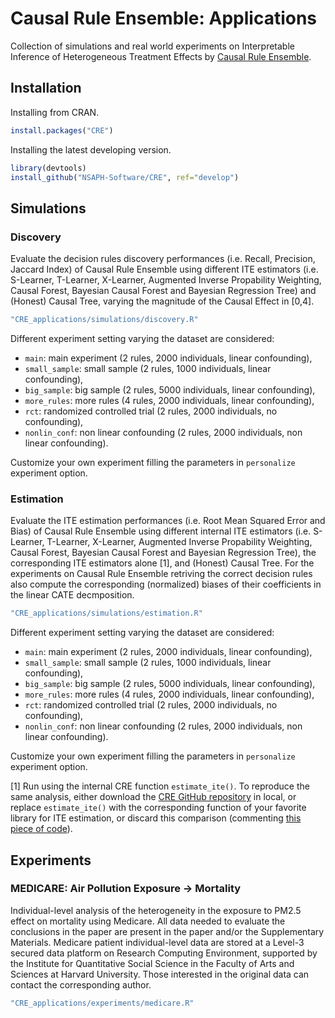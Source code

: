 # Causal Rule Ensemble: Applications
Collection of simulations and real world experiments on Interpretable Inference of Heterogeneous Treatment Effects by [Causal Rule Ensemble](https://nsaph-software.github.io/CRE/).

## Installation
Installing from CRAN.
```r
install.packages("CRE")
```

Installing the latest developing version. 
```r
library(devtools)
install_github("NSAPH-Software/CRE", ref="develop")
```

## Simulations

### Discovery
Evaluate the decision rules discovery performances (i.e. Recall, Precision, Jaccard Index) of Causal Rule Ensemble using different ITE estimators (i.e. S-Learner, T-Learner, X-Learner, Augmented Inverse Propability Weighting, Causal Forest, Bayesian Causal Forest and Bayesian Regression Tree) and (Honest) Causal Tree, varying the magnitude of the Causal Effect in [0,4].
```r
"CRE_applications/simulations/discovery.R"
```

Different experiment setting varying the dataset are considered:
- `main`: main experiment (2 rules, 2000 individuals, linear confounding),
- `small_sample`: small sample (2 rules, 1000 individuals, linear confounding),
- `big_sample`: big sample (2 rules, 5000 individuals, linear confounding),
- `more_rules`: more rules (4 rules, 2000 individuals, linear confounding),
- `rct`: randomized controlled trial (2 rules, 2000 individuals, no confounding),
- `nonlin_conf`: non linear confounding (2 rules, 2000 individuals, non linear confounding).

Customize your own experiment filling the parameters in `personalize` experiment option.

### Estimation
Evaluate the ITE estimation performances (i.e. Root Mean Squared Error and Bias) of Causal Rule Ensemble using different internal ITE estimators (i.e. S-Learner, T-Learner, X-Learner, Augmented Inverse Propability Weighting, Causal Forest, Bayesian Causal Forest and Bayesian Regression Tree), the corresponding ITE estimators alone [1], and (Honest) Causal Tree. For the experiments on Causal Rule Ensemble retriving the correct decision rules also compute the corresponding (normalized) biases of their coefficients in the linear CATE decmposition. 
```r
"CRE_applications/simulations/estimation.R"
```

Different experiment setting varying the dataset are considered:
- `main`: main experiment (2 rules, 2000 individuals, linear confounding),
- `small_sample`: small sample (2 rules, 1000 individuals, linear confounding),
- `big_sample`: big sample (2 rules, 5000 individuals, linear confounding),
- `more_rules`: more rules (4 rules, 2000 individuals, linear confounding),
- `rct`: randomized controlled trial (2 rules, 2000 individuals, no confounding),
- `nonlin_conf`: non linear confounding (2 rules, 2000 individuals, non linear confounding).

Customize your own experiment filling the parameters in `personalize` experiment option.

[1] Run using the internal CRE function `estimate_ite()`. To reproduce the same analysis, either download the [CRE GitHub repository](https://github.com/NSAPH-Software/CRE) in local, or replace `estimate_ite()` with the corresponding function of your favorite library for ITE estimation, or discard this comparison (commenting [this piece of code](https://github.com/riccardocadei/CRE_applications/blob/b4e53c9cc3e3552f7c40af3bbb9d4a607812c22d/simulations/estimation.R#L167)).

## Experiments

### MEDICARE: Air Pollution Exposure -> Mortality

Individual-level analysis of the heterogeneity in the exposure to PM2.5 effect on mortality using Medicare. 
All data needed to evaluate the conclusions in the paper are present in the paper and/or the Supplementary Materials. Medicare patient individual-level data are stored at a Level-3 secured data platform on Research Computing Environment, supported by the Institute for Quantitative Social Science in the Faculty of Arts and Sciences at Harvard University. Those interested in the original data can contact the corresponding author.
```r
"CRE_applications/experiments/medicare.R"
```



